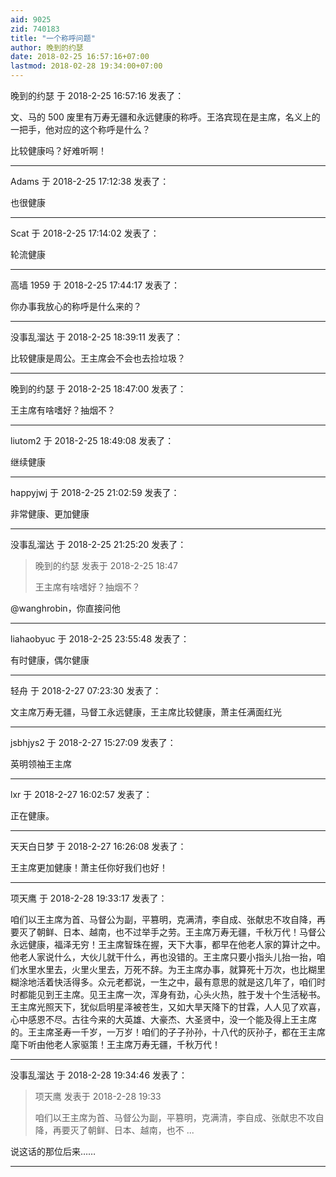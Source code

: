 ```yaml
---
aid: 9025
zid: 740183
title: "一个称呼问题"
author: 晚到的约瑟
date: 2018-02-25 16:57:16+07:00
lastmod: 2018-02-28 19:34:00+07:00
---
```


晚到的约瑟 于 2018-2-25 16:57:16 发表了：

文、马的 500 废里有万寿无疆和永远健康的称呼。王洛宾现在是主席，名义上的一把手，他对应的这个称呼是什么？

比较健康吗？好难听啊！

---

Adams 于 2018-2-25 17:12:38 发表了：

也很健康

---

Scat 于 2018-2-25 17:14:02 发表了：

轮流健康

---

高墙 1959 于 2018-2-25 17:44:17 发表了：

你办事我放心的称呼是什么来的？

---

没事乱溜达 于 2018-2-25 18:39:11 发表了：

比较健康是周公。王主席会不会也去捡垃圾？

---

晚到的约瑟 于 2018-2-25 18:47:00 发表了：

王主席有啥嗜好？抽烟不？

---

liutom2 于 2018-2-25 18:49:08 发表了：

继续健康

---

happyjwj 于 2018-2-25 21:02:59 发表了：

非常健康、更加健康

---

没事乱溜达 于 2018-2-25 21:25:20 发表了：

> 晚到的约瑟 发表于 2018-2-25 18:47
>
> 王主席有啥嗜好？抽烟不？

@wanghrobin，你直接问他

---

liahaobyuc 于 2018-2-25 23:55:48 发表了：

有时健康，偶尔健康

---

轻舟 于 2018-2-27 07:23:30 发表了：

文主席万寿无疆，马督工永远健康，王主席比较健康，萧主任满面红光

---

jsbhjys2 于 2018-2-27 15:27:09 发表了：

英明领袖王主席

---

lxr 于 2018-2-27 16:02:57 发表了：

正在健康。

---

天天白日梦 于 2018-2-27 16:26:08 发表了：

王主席更加健康！萧主任你好我们也好！

---

项天鹰 于 2018-2-28 19:33:17 发表了：

咱们以王主席为首、马督公为副，平篡明，克满清，李自成、张献忠不攻自降，再要灭了朝鲜、日本、越南，也不过举手之劳。王主席万寿无疆，千秋万代！马督公永远健康，福泽无穷！王主席智珠在握，天下大事，都早在他老人家的算计之中。他老人家说什么，大伙儿就干什么，再也没错的。王主席只要小指头儿抬一抬，咱们水里水里去，火里火里去，万死不辞。为王主席办事，就算死十万次，也比糊里糊涂地活着快活得多。众元老都说，一生之中，最有意思的就是这几年了，咱们时时都能见到王主席。见王主席一次，浑身有劲，心头火热，胜于发十个生活秘书。王主席光照天下，犹似启明星泽被苍生，又如大旱天降下的甘霖，人人见了欢喜，心中感恩不尽。古往今来的大英雄、大豪杰、大圣贤中，没一个能及得上王主席的。王主席圣寿一千岁，一万岁！咱们的子子孙孙，十八代的灰孙子，都在王主席麾下听由他老人家驱策！王主席万寿无疆，千秋万代！

---

没事乱溜达 于 2018-2-28 19:34:46 发表了：

> 项天鹰 发表于 2018-2-28 19:33
>
> 咱们以王主席为首、马督公为副，平篡明，克满清，李自成、张献忠不攻自降，再要灭了朝鲜、日本、越南，也不 ...

说这话的那位后来……

---
